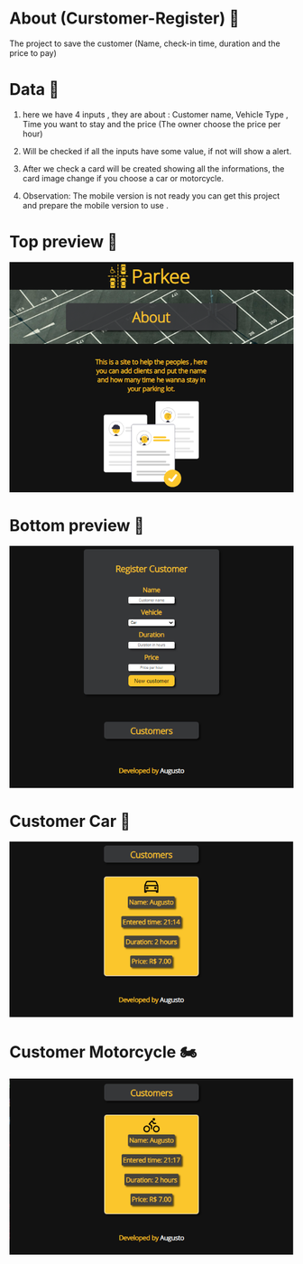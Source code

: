 # About (Curstomer-Register) 📑

The project to save the customer (Name, check-in time, duration and the price to pay)

# Data 💾

1. here we have 4 inputs , they are about : Customer name, Vehicle Type , Time you want to stay and the price (The owner 
choose the price per hour)

2. Will be checked if all the inputs have some value, if not will show a alert.

3. After we check a card will be created showing all the informations, the card image change if you choose a car or motorcycle.

4. Observation: The mobile version is not ready you can get this project and prepare the mobile version to use .

# Top preview 🔼
![image](design/preview.png)

# Bottom preview 🔽
![image](design/Screenshot_1.png)

# Customer Car 🚗
![image](design/previewCustomerCar.png)


# Customer Motorcycle 🏍️
![image](design/PreviewCustomerMoto.png)



